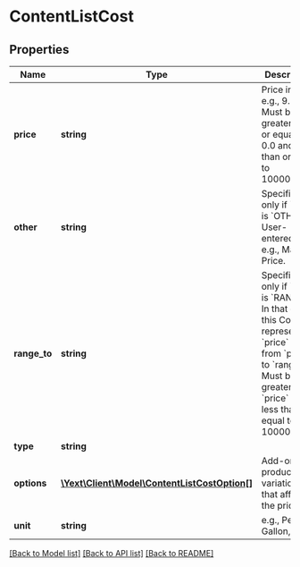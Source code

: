 # ContentListCost

## Properties
Name | Type | Description | Notes
------------ | ------------- | ------------- | -------------
**price** | **string** | Price in USD, e.g., 9.50. Must be greater than or equal to 0.0 and less than or equal to 1000000.00. | [optional] 
**other** | **string** | Specified only if &#x60;type&#x60; is &#x60;OTHER&#x60;. User-entered text, e.g., Market Price. | [optional] 
**range_to** | **string** | Specified only if &#x60;type&#x60; is &#x60;RANGE&#x60;. In that case, this Cost represents a &#x60;price&#x60; range from &#x60;price&#x60; to &#x60;rangeTo&#x60;. Must be greater than &#x60;price&#x60; and less than or equal to 1000000.00. | [optional] 
**type** | **string** |  | [optional] 
**options** | [**\Yext\Client\Model\ContentListCostOption[]**](ContentListCostOption.md) | Add-ons or product variations that affect the price. | [optional] 
**unit** | **string** | e.g., Per Gallon, Each. | [optional] 

[[Back to Model list]](../README.md#documentation-for-models) [[Back to API list]](../README.md#documentation-for-api-endpoints) [[Back to README]](../README.md)


